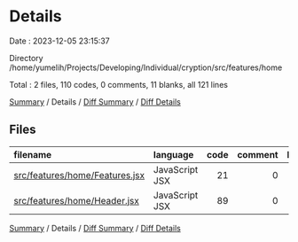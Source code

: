# Details

Date : 2023-12-05 23:15:37

Directory /home/yumelih/Projects/Developing/Individual/cryption/src/features/home

Total : 2 files,  110 codes, 0 comments, 11 blanks, all 121 lines

[Summary](results.md) / Details / [Diff Summary](diff.md) / [Diff Details](diff-details.md)

## Files
| filename | language | code | comment | blank | total |
| :--- | :--- | ---: | ---: | ---: | ---: |
| [src/features/home/Features.jsx](/src/features/home/Features.jsx) | JavaScript JSX | 21 | 0 | 4 | 25 |
| [src/features/home/Header.jsx](/src/features/home/Header.jsx) | JavaScript JSX | 89 | 0 | 7 | 96 |

[Summary](results.md) / Details / [Diff Summary](diff.md) / [Diff Details](diff-details.md)